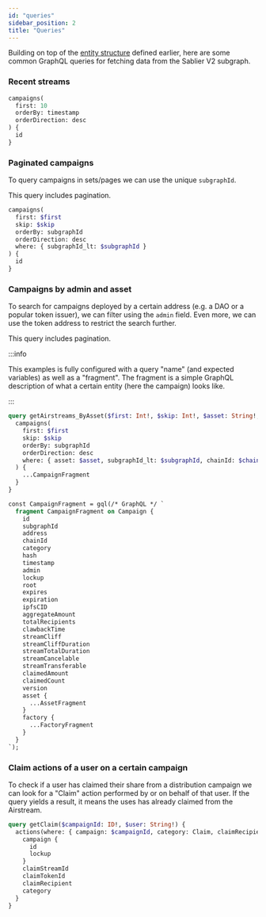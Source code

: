 ```yaml
---
id: "queries"
sidebar_position: 2
title: "Queries"
---
```


Building on top of the [entity structure](/api/subgraphs/merkle/structure) defined earlier, here are some common GraphQL
queries for fetching data from the Sablier V2 subgraph.

### Recent streams

```graphql title="The 10 most recent campaigns"
campaigns(
  first: 10
  orderBy: timestamp
  orderDirection: desc
) {
  id
}
```

### Paginated campaigns

To query campaigns in sets/pages we can use the unique `subgraphId`.

This query includes pagination.

```graphql title="The next campaigns indexed before the last seen subgraphId"
campaigns(
  first: $first
  skip: $skip
  orderBy: subgraphId
  orderDirection: desc
  where: { subgraphId_lt: $subgraphId }
) {
  id
}
```

### Campaigns by admin and asset

To search for campaigns deployed by a certain address (e.g. a DAO or a popular token issuer), we can filter using the
`admin` field. Even more, we can use the token address to restrict the search further.

This query includes pagination.

:::info

This examples is fully configured with a query "name" (and expected variables) as well as a "fragment". The fragment is
a simple GraphQL description of what a certain entity (here the campaign) looks like.

:::

```graphql title="The next campaigns created by an address with a certain asset"
query getAirstreams_ByAsset($first: Int!, $skip: Int!, $asset: String!, $subgraphId: BigInt!, $chainId: BigInt!) {
  campaigns(
    first: $first
    skip: $skip
    orderBy: subgraphId
    orderDirection: desc
    where: { asset: $asset, subgraphId_lt: $subgraphId, chainId: $chainId }
  ) {
    ...CampaignFragment
  }
}

const CampaignFragment = gql(/* GraphQL */ `
  fragment CampaignFragment on Campaign {
    id
    subgraphId
    address
    chainId
    category
    hash
    timestamp
    admin
    lockup
    root
    expires
    expiration
    ipfsCID
    aggregateAmount
    totalRecipients
    clawbackTime
    streamCliff
    streamCliffDuration
    streamTotalDuration
    streamCancelable
    streamTransferable
    claimedAmount
    claimedCount
    version
    asset {
      ...AssetFragment
    }
    factory {
      ...FactoryFragment
    }
  }
`);

```

### Claim actions of a user on a certain campaign

To check if a user has claimed their share from a distribution campaign we can look for a "Claim" action performed by or
on behalf of that user. If the query yields a result, it means the uses has already claimed from the Airstream.

```graphql title="Claim action of a user on a certain campaign"
query getClaim($campaignId: ID!, $user: String!) {
  actions(where: { campaign: $campaignId, category: Claim, claimRecipient: $user }) {
    campaign {
      id
      lockup
    }
    claimStreamId
    claimTokenId
    claimRecipient
    category
  }
}
```
